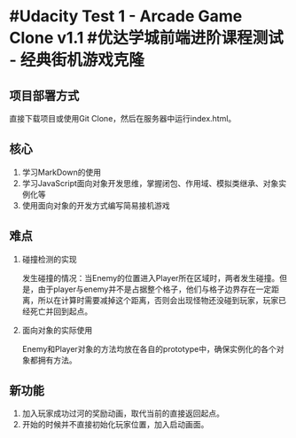 
#Udacity Test 1 - Arcade Game Clone v1.1
#优达学城前端进阶课程测试 - 经典街机游戏克隆
===============================
## 项目部署方式

直接下载项目或使用Git Clone，然后在服务器中运行index.html。

## 核心
1. 学习MarkDown的使用
2. 学习JavaScript面向对象开发思维，掌握闭包、作用域、模拟类继承、对象实例化等
3. 使用面向对象的开发方式编写简易接机游戏

## 难点
1. 碰撞检测的实现

   发生碰撞的情况：当Enemy的位置进入Player所在区域时，两者发生碰撞。但是，由于player与enemy并不是占据整个格子，他们与格子边界存在一定距离，所以在计算时需要减掉这个距离，否则会出现怪物还没碰到玩家，玩家已经死亡并回到起点。
    
2. 面向对象的实际使用
   
   Enemy和Player对象的方法均放在各自的prototype中，确保实例化的各个对象都拥有方法。

## 新功能
1. 加入玩家成功过河的奖励动画，取代当前的直接返回起点。
2. 开始的时候并不直接初始化玩家位置，加入启动画面。
